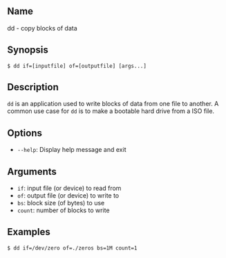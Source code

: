 ## Name

dd - copy blocks of data

## Synopsis

```**sh
$ dd if=[inputfile] of=[outputfile] [args...]
```

## Description

`dd` is an application used to write blocks of data from one file to another. A common use case for `dd` is to make a bootable hard drive from a ISO file.

## Options

* `--help`: Display help message and exit

## Arguments

* `if`: input file (or device) to read from
* `of`: output file (or device) to write to
* `bs`: block size (of bytes) to use
* `count`: number of blocks to write

## Examples

```**sh
$ dd if=/dev/zero of=./zeros bs=1M count=1
```
